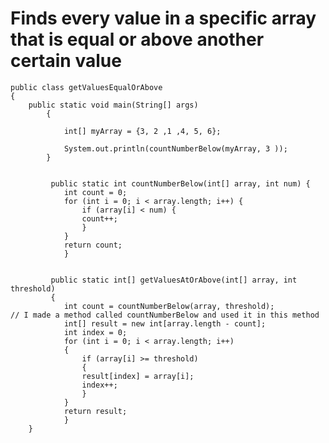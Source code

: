 # Finds every value in a specific array that is equal or above another certain value

	public class getValuesEqualOrAbove
	{
		public static void main(String[] args)
		    {

				int[] myArray = {3, 2 ,1 ,4, 5, 6};

				System.out.println(countNumberBelow(myArray, 3 ));
		    }


			 public static int countNumberBelow(int[] array, int num) {
				int count = 0;
				for (int i = 0; i < array.length; i++) {
				    if (array[i] < num) {
					count++;
				    }
				}
				return count;
			    }


			 public static int[] getValuesAtOrAbove(int[] array, int threshold) 
			 {
				int count = countNumberBelow(array, threshold);                    // I made a method called countNumberBelow and used it in this method
				int[] result = new int[array.length - count];
				int index = 0;
				for (int i = 0; i < array.length; i++) 
				{
				    if (array[i] >= threshold) 
				    {
					result[index] = array[i];
					index++;
				    }
				}
				return result;
			    }
		}


    
